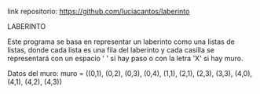 link repositorio: https://github.com/luciacantos/laberinto

LABERINTO

Este programa se basa en representar un laberinto como una listas de listas, donde cada lista es una fila del laberinto y cada casilla se representará con un espacio ' ' si hay paso o con la letra 'X' si hay muro.

Datos del muro:
muro = ((0,1), (0,2), (0,3), (0,4), (1,1), (2,1), (2,3), (3,3), (4,0), (4,1), (4,2), (4,3))
